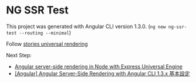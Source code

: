 # NG SSR Test

This project was generated with Angular CLI version 1.3.0. (`ng new ng-ssr-test --routing --minimal`)

Follow [stories universal rendering](https://github.com/angular/angular-cli/wiki/stories-universal-rendering)

Next Step:
* [Angular server-side rendering in Node with Express Universal Engine](https://medium.com/@cyrilletuzi/angular-server-side-rendering-in-node-with-express-universal-engine-dce21933ddce)
* [[Angular] Angular Server-Side Rendering with Angular CLI 1.3.x 基本設定](https://blog.kevinyang.net/2017/08/08/angular-cli-universal/)